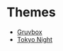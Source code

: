 # Themes

- [Gruvbox](https://github.com/morhetz/gruvbox)
- [Tokyo Night](https://github.com/folke/tokyonight.nvim)
